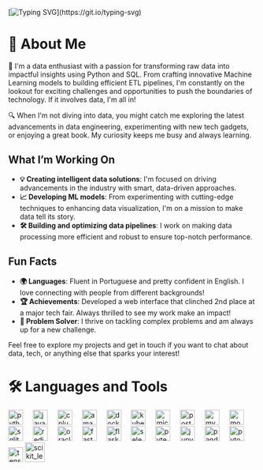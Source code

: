 [![Typing SVG](https://readme-typing-svg.demolab.com?font=Fira+Code&weight=700&size=25&duration=4000&pause=1000&color=2D9CCD&center=true&vCenter=true&width=435&lines=Hey+There!+I'm+Otávio+Nunes.;Welcome+to+my+profile!)](https://git.io/typing-svg)

# 💫 About Me
🚀 I'm a data enthusiast with a passion for transforming raw data into impactful insights using Python and SQL. From crafting innovative Machine Learning models to building efficient ETL pipelines, I'm constantly on the lookout for exciting challenges and opportunities to push the boundaries of technology. If it involves data, I'm all in!

🔍 When I'm not diving into data, you might catch me exploring the latest advancements in data engineering, experimenting with new tech gadgets, or enjoying a great book. My curiosity keeps me busy and always learning. 

## What I’m Working On
- **💡 Creating intelligent data solutions**: I'm focused on driving advancements in the industry with smart, data-driven approaches.
- **📈 Developing ML models**: From experimenting with cutting-edge techniques to enhancing data visualization, I'm on a mission to make data tell its story.
- **🛠️ Building and optimizing data pipelines**: I work on making data processing more efficient and robust to ensure top-notch performance.

## Fun Facts
- **🌍 Languages**: Fluent in Portuguese and pretty confident in English. I love connecting with people from different backgrounds!
- **🏆 Achievements**: Developed a web interface that clinched 2nd place at a major tech fair. Always thrilled to see my work make an impact!
- **💪 Problem Solver**: I thrive on tackling complex problems and am always up for a new challenge.

Feel free to explore my projects and get in touch if you want to chat about data, tech, or anything else that sparks your interest!

# 🛠️ Languages and Tools
<div align="left">
  <img src="https://skillicons.dev/icons?i=py" height="30" alt="python logo"  />
  <img width="12" />
  <img src="https://skillicons.dev/icons?i=java" height="30" alt="java logo"  />
  <img width="12" />
  <img src="https://cdn.jsdelivr.net/gh/devicons/devicon/icons/cplusplus/cplusplus-original.svg" height="30" alt="cplusplus logo"  />
  <img width="12" />
  <img src="https://skillicons.dev/icons?i=aws" height="30" alt="amazonwebservices logo"  />
  <img width="12" />
  <img src="https://skillicons.dev/icons?i=docker" height="30" alt="docker logo"  />
  <img width="12" />
  <img src="https://cdn.jsdelivr.net/gh/devicons/devicon/icons/kubernetes/kubernetes-plain.svg" height="30" alt="kubernetes logo"  />
  <img width="12" />
  <img src="https://cdn.jsdelivr.net/gh/devicons/devicon/icons/microsoftsqlserver/microsoftsqlserver-plain.svg" height="30" alt="microsoftsqlserver logo"  />
  <img width="12" />
  <img src="https://skillicons.dev/icons?i=postgres" height="30" alt="postgresql logo"  />
  <img width="12" />
  <img src="https://skillicons.dev/icons?i=mysql" height="30" alt="mysql logo"  />
  <img width="12" />
  <img src="https://skillicons.dev/icons?i=mongodb" height="30" alt="mongodb logo"  />
  <img width="12" />
  <img src="https://skillicons.dev/icons?i=sqlite" height="30" alt="sqlite logo"  />
  <img width="12" />
  <img src="https://skillicons.dev/icons?i=redis" height="30" alt="redis logo"  />
  <img width="12" />
  <img src="https://cdn.jsdelivr.net/gh/devicons/devicon/icons/oracle/oracle-original.svg" height="30" alt="oracle logo"  />
  <img width="12" />
  <img src="https://cdn.jsdelivr.net/gh/devicons/devicon/icons/fastapi/fastapi-original.svg" height="30" alt="fastapi logo"  />
  <img width="12" />
  <img src="https://skillicons.dev/icons?i=flask" height="30" alt="flask logo"  />
  <img width="12" />
  <img src="https://skillicons.dev/icons?i=selenium" height="30" alt="selenium logo"  />
  <img width="12" />
  <img src="https://cdn.jsdelivr.net/gh/devicons/devicon/icons/pytest/pytest-original.svg" height="30" alt="pytest logo"  />
  <img width="12" />
  <img src="https://cdn.jsdelivr.net/gh/devicons/devicon/icons/jupyter/jupyter-original.svg" height="30" alt="jupyter logo"  />
  <img width="12" />
  <img src="https://cdn.jsdelivr.net/gh/devicons/devicon/icons/pandas/pandas-original.svg" height="30" alt="pandas logo"  />
  <img width="12" />
  <img src="https://skillicons.dev/icons?i=pytorch" height="30" alt="pytorch logo"  />
  <img width="12" />
  <img src="https://skillicons.dev/icons?i=tensorflow" height="30" alt="tensorflow logo"  />
  <a href="https://scikit-learn.org/" target="_blank" rel="noreferrer"> <img src="https://upload.wikimedia.org/wikipedia/commons/0/05/Scikit_learn_logo_small.svg" alt="scikit_learn" width="40" height="40"/> </a>
</div>

